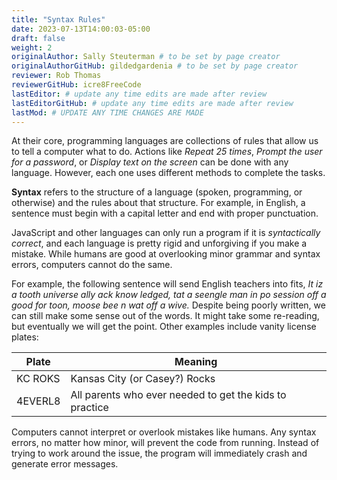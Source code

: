 ```yaml
---
title: "Syntax Rules"
date: 2023-07-13T14:00:03-05:00
draft: false
weight: 2
originalAuthor: Sally Steuterman # to be set by page creator
originalAuthorGitHub: gildedgardenia # to be set by page creator
reviewer: Rob Thomas
reviewerGitHub: icre8FreeCode
lastEditor: # update any time edits are made after review
lastEditorGitHub: # update any time edits are made after review
lastMod: # UPDATE ANY TIME CHANGES ARE MADE
---
```


At their core, programming languages are collections of rules that allow us to
tell a computer what to do. Actions like *Repeat 25 times*, *Prompt the
user for a password*, or *Display text on the screen* can be done with any
language. However, each one uses different methods to complete the tasks.

**Syntax** refers to the structure of a language (spoken, programming, or
otherwise) and the rules about that structure. For example, in English, a
sentence must begin with a capital letter and end with proper punctuation.

JavaScript and other languages can only run a program if it is *syntactically
correct*, and each language is pretty rigid and unforgiving if you make a
mistake. While humans are good at overlooking minor grammar and syntax errors,
computers cannot do the same.

For example, the following sentence will send English teachers into fits,
*It iz a tooth universe ally ack know ledged, tat a seengle man in po session off a good for toon, moose bee n wat off a wive.*
Despite being poorly written, we can still make some sense out of the words. It
might take some re-reading, but eventually we will get the point. Other
examples include vanity license plates:

| Plate | Meaning |
|-------|---------|
| KC ROKS | Kansas City (or Casey?) Rocks |
| 4EVERL8 | All parents who ever needed to get the kids to practice |

Computers cannot interpret or overlook mistakes like humans. Any syntax errors,
no matter how minor, will prevent the code from running. Instead of trying to
work around the issue, the program will immediately crash and generate error
messages.